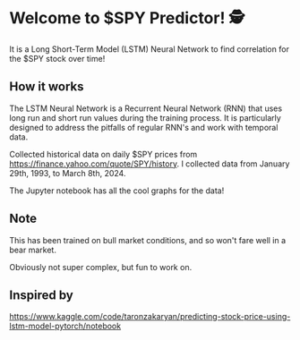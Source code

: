 # Welcome to $SPY Predictor! 🕵️
It is a Long Short-Term Model (LSTM) Neural Network to find correlation for the $SPY stock over time!

## How it works
The LSTM Neural Network is a Recurrent Neural Network (RNN) that uses long run and short run values during the training
process. It is particularly designed to address the pitfalls of regular RNN's and work with temporal data.

Collected historical data on daily $SPY prices from https://finance.yahoo.com/quote/SPY/history. I collected data from January 29th, 1993, to March 8th, 2024. 

The Jupyter notebook has all the cool graphs for the data!

## Note
This has been trained on bull market conditions, and so won't fare well
in a bear market.

Obviously not super complex, but fun to work on.

## Inspired by
https://www.kaggle.com/code/taronzakaryan/predicting-stock-price-using-lstm-model-pytorch/notebook
